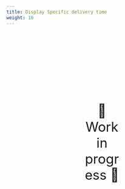 ```yaml
---
title: Display Specific delivery time
weight: 16
---
```

<div style="text-align: center; font-size:2.5em;margin: 200px;">🚧 Work in progress 🚧</div>